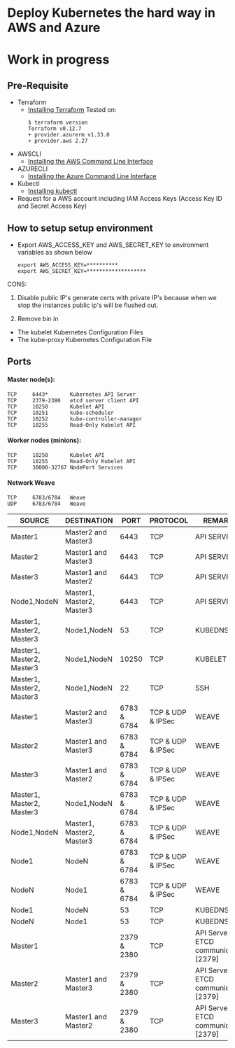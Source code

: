 # Deploy Kubernetes the hard way in AWS and Azure

# Work in progress

## Pre-Requisite
* Terraform
  - [Installing Terraform](https://learn.hashicorp.com/terraform/getting-started/install.html)
    Tested on:
      ```
      $ terraform version
      Terraform v0.12.7
      + provider.azurerm v1.33.0
      + provider.aws 2.27
      ```
* AWSCLI
  - [Installing the AWS Command Line Interface](https://docs.aws.amazon.com/cli/latest/userguide/cli-chap-install.html)
* AZURECLI
  - [Installing the Azure Command Line Interface](https://docs.microsoft.com/en-us/cli/azure/install-azure-cli?view=azure-cli-latest)
* Kubectl
  - [Installing kubectl](https://docs.aws.amazon.com/eks/latest/userguide/install-kubectl.html)
* Request for a AWS account including IAM Access Keys (Access Key ID and Secret Access Key)

## How to setup setup environment

* Export AWS_ACCESS_KEY and AWS_SECRET_KEY to environment variables as shown below
  ```
  export AWS_ACCESS_KEY=**********
  export AWS_SECRET_KEY=*******************
  ```

CONS:

1. Disable public IP's generate certs with private IP's because when we stop the instances public ip's will be flushed out.

2. Remove bin in
  - The kubelet Kubernetes Configuration Files
  - The kube-proxy Kubernetes Configuration File



## Ports
#### Master node(s):
```
TCP     6443*       Kubernetes API Server
TCP     2379-2380   etcd server client API
TCP     10250       Kubelet API
TCP     10251       kube-scheduler
TCP     10252       kube-controller-manager
TCP     10255       Read-Only Kubelet API
```

#### Worker nodes (minions):
```
TCP     10250       Kubelet API
TCP     10255       Read-Only Kubelet API
TCP     30000-32767 NodePort Services
```

#### Network Weave
```
TCP     6783/6784   Weave
UDP     6783/6784   Weave
```

| SOURCE                    | DESTINATION               | PORT        | PROTOCOL          | REMARKS                                  |
|---------------------------|---------------------------|-------------|-------------------|------------------------------------------|
| Master1                   | Master2 and Master3       | 6443        | TCP               | API SERVER                               |
| Master2                   | Master1 and Master3       | 6443        | TCP               | API SERVER                               |
| Master3                   | Master1 and Master2       | 6443        | TCP               | API SERVER                               |
| Node1,NodeN               | Master1, Master2, Master3 | 6443        | TCP               | API SERVER                               |
| Master1, Master2, Master3 | Node1,NodeN               | 53          | TCP               | KUBEDNS                                  |
| Master1, Master2, Master3 | Node1,NodeN               | 10250       | TCP               | KUBELET                                  |
| Master1, Master2, Master3 | Node1,NodeN               | 22          | TCP               | SSH                                      |
| Master1                   | Master2 and Master3       | 6783 & 6784 | TCP & UDP & IPSec | WEAVE                                    |
| Master2                   | Master1 and Master3       | 6783 & 6784 | TCP & UDP & IPSec | WEAVE                                    |
| Master3                   | Master1 and Master2       | 6783 & 6784 | TCP & UDP & IPSec | WEAVE                                    |
| Master1, Master2, Master3 | Node1,NodeN               | 6783 & 6784 | TCP & UDP & IPSec | WEAVE                                    |
| Node1,NodeN               | Master1, Master2, Master3 | 6783 & 6784 | TCP & UDP & IPSec | WEAVE                                    |
| Node1                     | NodeN                     | 6783 & 6784 | TCP & UDP & IPSec | WEAVE                                    |
| NodeN                     | Node1                     | 6783 & 6784 | TCP & UDP & IPSec | WEAVE                                    |
| Node1                     | NodeN                     | 53          | TCP               | KUBEDNS                                  |
| NodeN                     | Node1                     | 53          | TCP               | KUBEDNS                                  |
| Master1                   |                           | 2379 & 2380 | TCP               | API Server and ETCD communication [2379] |
| Master2                   | Master1 and Master3       | 2379 & 2380 | TCP               | API Server and ETCD communication [2379] |
| Master3                   | Master1 and Master2       | 2379 & 2380 | TCP               | API Server and ETCD communication [2379] |
